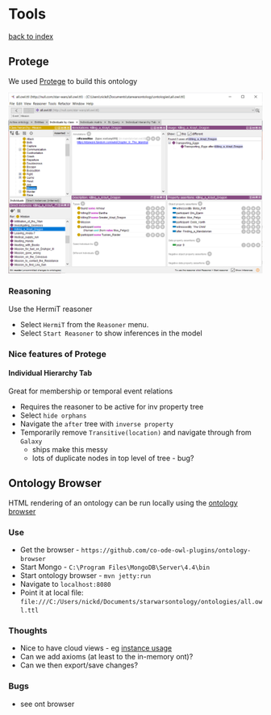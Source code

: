 # Tools

[back to index](index.md)

## Protege

We used [Protege](https://protege.stanford.edu) to build this ontology

![Star Wars ontology loaded in Protege](killing_a_Krayt_Dragon.png)

### Reasoning

Use the HermiT reasoner

* Select `HermiT` from the `Reasoner` menu.
* Select `Start Reasoner` to show inferences in the model

### Nice features of Protege

#### 

#### Individual Hierarchy Tab

Great for membership or temporal event relations
  * Requires the reasoner to be active for inv property tree
  * Select `hide orphans`
  * Navigate the `after` tree with `inverse property`
  * Temporarily remove `Transitive(location)` and navigate through from `Galaxy`
    * ships make this messy
    * lots of duplicate nodes in top level of tree - bug?
    
## Ontology Browser

HTML rendering of an ontology can be run locally using the [ontology browser](https://github.com/nickdrummond/ontology-browser)

### Use

* Get the browser - `https://github.com/co-ode-owl-plugins/ontology-browser`
* Start Mongo - `C:\Program Files\MongoDB\Server\4.4\bin`
* Start ontology browser - `mvn jetty:run`
* Navigate to `localhost:8080`
* Point it at local file: `file:///C:/Users/nickd/Documents/starwarsontology/ontologies/all.owl.ttl`

### Thoughts
* Nice to have cloud views - eg [instance usage](instances-usage-cloud.pdf)
* Can we add axioms (at least to the in-memory ont)?
* Can we then export/save changes?

### Bugs
* see ont browser